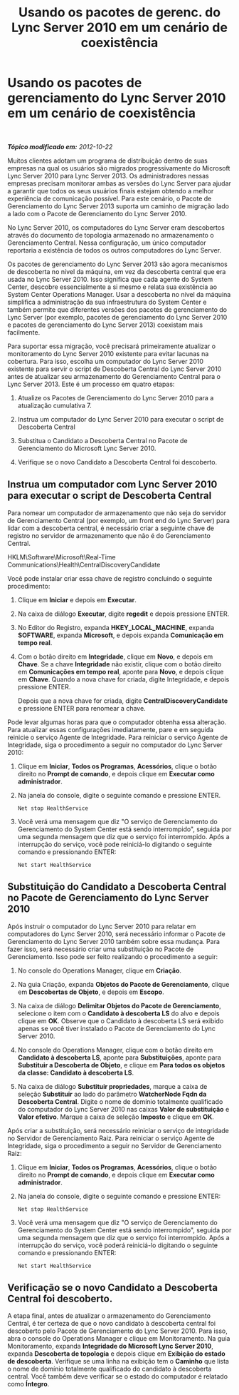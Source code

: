﻿---
title: "Usando os pacotes de gerenc. do Lync Server 2010 em um cenário de coexistência"
TOCTitle: "Usando os pacotes de gerenc. do Lync Server 2010 em um cenário de coexistência"
ms:assetid: 8b792503-bd88-47fe-9d97-b071e8d429a5
ms:mtpsurl: https://technet.microsoft.com/pt-br/library/JJ205078(v=OCS.15)
ms:contentKeyID: 49307406
ms.date: 05/19/2016
mtps_version: v=OCS.15
ms.translationtype: HT
---

# Usando os pacotes de gerenciamento do Lync Server 2010 em um cenário de coexistência

 

_**Tópico modificado em:** 2012-10-22_

Muitos clientes adotam um programa de distribuição dentro de suas empresas na qual os usuários são migrados progressivamente do Microsoft Lync Server 2010 para Lync Server 2013. Os administradores nessas empresas precisam monitorar ambas as versões do Lync Server para ajudar a garantir que todos os seus usuários finais estejam obtendo a melhor experiência de comunicação possível. Para este cenário, o Pacote de Gerenciamento do Lync Server 2013 suporta um caminho de migração lado a lado com o Pacote de Gerenciamento do Lync Server 2010.

No Lync Server 2010, os computadores do Lync Server eram descobertos através do documento de topologia armazenado no armazenamento o Gerenciamento Central. Nessa configuração, um único computador reportaria a existência de todos os outros computadores do Lync Server.

Os pacotes de gerenciamento do Lync Server 2013 são agora mecanismos de descoberta no nível da máquina, em vez da descoberta central que era usada no Lync Server 2010. Isso significa que cada agente do System Center, descobre essencialmente a si mesmo e relata sua existência ao System Center Operations Manager. Usar a descoberta no nível da máquina simplifica a administração da sua infraestrutura do System Center e também permite que diferentes versões dos pacotes de gerenciamento do Lync Server (por exemplo, pacotes de gerenciamento do Lync Server 2010 e pacotes de gerenciamento do Lync Server 2013) coexistam mais facilmente.

Para suportar essa migração, você precisará primeiramente atualizar o monitoramento do Lync Server 2010 existente para evitar lacunas na cobertura. Para isso, escolha um computador do Lync Server 2010 existente para servir o script de Descoberta Central do Lync Server 2010 antes de atualizar seu armazenamento do Gerenciamento Central para o Lync Server 2013. Este é um processo em quatro etapas:

1.  Atualize os Pacotes de Gerenciamento do Lync Server 2010 para a atualização cumulativa 7.

2.  Instrua um computador do Lync Server 2010 para executar o script de Descoberta Central

3.  Substitua o Candidato a Descoberta Central no Pacote de Gerenciamento do Microsoft Lync Server 2010.

4.  Verifique se o novo Candidato a Descoberta Central foi descoberto.

## Instrua um computador com Lync Server 2010 para executar o script de Descoberta Central

Para nomear um computador de armazenamento que não seja do servidor de Gerenciamento Central (por exemplo, um front end do Lync Server) para lidar com a descoberta central, é necessário criar a seguinte chave de registro no servidor de armazenamento que não é do Gerenciamento Central.

HKLM\\Software\\Microsoft\\Real-Time Communications\\Health\\CentralDiscoveryCandidate

Você pode instalar criar essa chave de registro concluindo o seguinte procedimento:

1.  Clique em **Iniciar** e depois em **Executar**.

2.  Na caixa de diálogo **Executar**, digite **regedit** e depois pressione ENTER.

3.  No Editor do Registro, expanda **HKEY\_LOCAL\_MACHINE**, expanda **SOFTWARE**, expanda **Microsoft**, e depois expanda **Comunicação em tempo real**.

4.  Com o botão direito em **Integridade**, clique em **Novo**, e depois em **Chave**. Se a chave **Integridade** não existir, clique com o botão direito em **Comunicações em tempo real**, aponte para **Novo**, e depois clique em **Chave**. Quando a nova chave for criada, digite Integridade, e depois pressione ENTER.
    
    Depois que a nova chave for criada, digite **CentralDiscoveryCandidate** e pressione ENTER para renomear a chave.

Pode levar algumas horas para que o computador obtenha essa alteração. Para atualizar essas configurações imediatamente, pare e em seguida reinicie o serviço Agente de Integridade. Para reiniciar o serviço Agente de Integridade, siga o procedimento a seguir no computador do Lync Server 2010:

1.  Clique em **Iniciar**, **Todos os Programas**, **Acessórios**, clique o botão direito no **Prompt de comando**, e depois clique em **Executar como administrador**.

2.  Na janela do console, digite o seguinte comando e pressione ENTER.
    
        Net stop HealthService

3.  Você verá uma mensagem que diz "O serviço de Gerenciamento do Gerenciamento do System Center está sendo interrompido", seguida por uma segunda mensagem que diz que o serviço foi interrompido. Após a interrupção do serviço, você pode reiniciá-lo digitando o seguinte comando e pressionando ENTER:
    
        Net start HealthService

## Substituição do Candidato a Descoberta Central no Pacote de Gerenciamento do Lync Server 2010

Após instruir o computador do Lync Server 2010 para relatar em computadores do Lync Server 2010, será necessário informar o Pacote de Gerenciamento do Lync Server 2010 também sobre essa mudança. Para fazer isso, será necessário criar uma substituição no Pacote de Gerenciamento. Isso pode ser feito realizando o procedimento a seguir:

1.  No console do Operations Manager, clique em **Criação**.

2.  Na guia Criação, expanda **Objetos do Pacote de Gerenciamento**, clique em **Descobertas de Objeto**, e depois em **Escopo**.

3.  Na caixa de diálogo **Delimitar Objetos do Pacote de Gerenciamento**, selecione o item com o **Candidato à descoberta LS** do alvo e depois clique em **OK**. Observe que o Candidato à descoberta LS será exibido apenas se você tiver instalado o Pacote de Gerenciamento do Lync Server 2010.

4.  No console do Operations Manager, clique com o botão direito em **Candidato à descoberta LS**, aponte para **Substituições**, aponte para **Substituir a Descoberta de Objeto**, e clique em **Para todos os objetos da classe: Candidato à descoberta LS**.

5.  Na caixa de diálogo **Substituir propriedades**, marque a caixa de seleção **Substituir** ao lado do parâmetro **WatcherNode Fqdn da Descoberta Central**. Digite o nome de domínio totalmente qualificado do computador do Lync Server 2010 nas caixas **Valor de substituição** e **Valor efetivo**. Marque a caixa de seleção **Imposto** e clique em **OK**.

Após criar a substituição, será necessário reiniciar o serviço de integridade no Servidor de Gerenciamento Raiz. Para reiniciar o serviço Agente de Integridade, siga o procedimento a seguir no Servidor de Gerenciamento Raiz:

1.  Clique em **Iniciar**, **Todos os Programas**, **Acessórios**, clique o botão direito no **Prompt de comando**, e depois clique em **Executar como administrador**.

2.  Na janela do console, digite o seguinte comando e pressione ENTER:
    
        Net stop HealthService

3.  Você verá uma mensagem que diz "O serviço de Gerenciamento do Gerenciamento do System Center está sendo interrompido", seguida por uma segunda mensagem que diz que o serviço foi interrompido. Após a interrupção do serviço, você poderá reiniciá-lo digitando o seguinte comando e pressionando ENTER:
    
        Net start HealthService

## Verificação se o novo Candidato a Descoberta Central foi descoberto.

A etapa final, antes de atualizar o armazenamento do Gerenciamento Central, é ter certeza de que o novo candidato à descoberta central foi descoberto pelo Pacote de Gerenciamento do Lync Server 2010. Para isso, abra o console do Operations Manager e clique em Monitoramento. Na guia Monitoramento, expanda **Integridade do Microsoft Lync Server 2010**, expanda **Descoberta de topologia** e depois clique em **Exibição do estado de descoberta**. Verifique se uma linha na exibição tem o **Caminho** que lista o nome de domínio totalmente qualificado do candidato à descoberta central. Você também deve verificar se o estado do computador é relatado como **Íntegro**.

